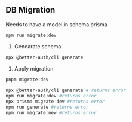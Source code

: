# 

## DB Migration

Needs to have a model in schema.prisma

```
npm run migrate:dev
```

1. Genearate schema
```bash
npx @better-auth/cli generate
```

1. Apply migration
```bash
pnpm migrate:dev
```

```bash
npx @better-auth/cli generate # returns error
npm run migrate:dev #returns error
npx prisma migrate dev #returns error
npm run generate #returns error
npm run migrate:new #returns error
```
